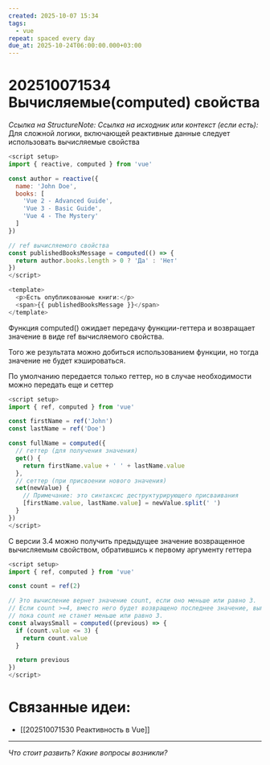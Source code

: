 ```yaml
---
created: 2025-10-07 15:34
tags:
  - vue
repeat: spaced every day
due_at: 2025-10-24T06:00:00.000+03:00
---
```

# 202510071534 Вычисляемые(computed) свойства

*Ссылка на StructureNote:*
*Ссылка на исходник или контекст (если есть):*
Для сложной логики, включающей реактивные данные следует использовать вычисляемые свойства

```js
<script setup>
import { reactive, computed } from 'vue'

const author = reactive({
  name: 'John Doe',
  books: [
    'Vue 2 - Advanced Guide',
    'Vue 3 - Basic Guide',
    'Vue 4 - The Mystery'
  ]
})

// ref вычисляемого свойства
const publishedBooksMessage = computed(() => {
  return author.books.length > 0 ? 'Да' : 'Нет'
})
</script>

<template>
  <p>Есть опубликованные книги:</p>
  <span>{{ publishedBooksMessage }}</span>
</template>
```

Функция computed() ожидает передачу функции-геттера и возвращает значение в виде ref вычисляемого свойства.

Того же результата можно добиться использованием функции, но тогда значение не будет кэшироваться.

По умолчанию передается только геттер, но в случае необходимости можно передать еще и сеттер

```js
<script setup>
import { ref, computed } from 'vue'

const firstName = ref('John')
const lastName = ref('Doe')

const fullName = computed({
  // геттер (для получения значения)
  get() {
    return firstName.value + ' ' + lastName.value
  },
  // сеттер (при присвоении нового значения)
  set(newValue) {
    // Примечание: это синтаксис деструктурирующего присваивания
    [firstName.value, lastName.value] = newValue.split(' ')
  }
})
</script>
```

С версии 3.4 можно получить предыдущее значение возвращенное вычисляемым свойством, обратившись к первому аргументу геттера

```js
<script setup>
import { ref, computed } from 'vue'

const count = ref(2)

// Это вычисление вернет значение count, если оно меньше или равно 3.
// Если count >=4, вместо него будет возвращено последнее значение, выполнившее наше условие,
// пока count не станет меньше или равно 3.
const alwaysSmall = computed((previous) => {
  if (count.value <= 3) {
    return count.value
  }

  return previous
})
</script>
```

# Связанные идеи:

* [[202510071530 Реактивность в Vue]]

---

*Что стоит развить? Какие вопросы возникли?*
